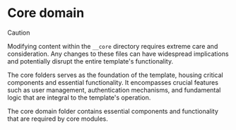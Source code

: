 # Core domain

> [!CAUTION]
> Modifying content within the `__core` directory requires extreme care and consideration.
> Any changes to these files can have widespread implications and potentially disrupt the entire template's functionality.

The core folders serves as the foundation of the template, housing critical components and essential functionality. It encompasses crucial features such as user management, authentication mechanisms, and fundamental logic that are integral to the template's operation.

The core domain folder contains essential components and functionality that are required by core modules.
